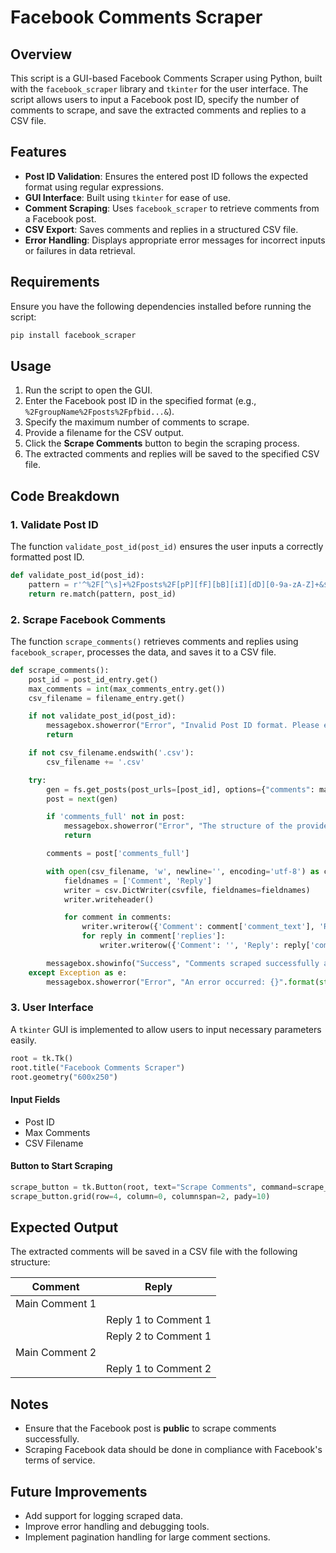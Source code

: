 # Facebook Comments Scraper

## Overview
This script is a GUI-based Facebook Comments Scraper using Python, built with the `facebook_scraper` library and `tkinter` for the user interface. The script allows users to input a Facebook post ID, specify the number of comments to scrape, and save the extracted comments and replies to a CSV file.

## Features
- **Post ID Validation**: Ensures the entered post ID follows the expected format using regular expressions.
- **GUI Interface**: Built using `tkinter` for ease of use.
- **Comment Scraping**: Uses `facebook_scraper` to retrieve comments from a Facebook post.
- **CSV Export**: Saves comments and replies in a structured CSV file.
- **Error Handling**: Displays appropriate error messages for incorrect inputs or failures in data retrieval.

## Requirements
Ensure you have the following dependencies installed before running the script:

```bash
pip install facebook_scraper
```

## Usage
1. Run the script to open the GUI.
2. Enter the Facebook post ID in the specified format (e.g., `%2FgroupName%2Fposts%2Fpfbid...&`).
3. Specify the maximum number of comments to scrape.
4. Provide a filename for the CSV output.
5. Click the **Scrape Comments** button to begin the scraping process.
6. The extracted comments and replies will be saved to the specified CSV file.

## Code Breakdown
### **1. Validate Post ID**
The function `validate_post_id(post_id)` ensures the user inputs a correctly formatted post ID.

```python
def validate_post_id(post_id):
    pattern = r'^%2F[^\s]+%2Fposts%2F[pP][fF][bB][iI][dD][0-9a-zA-Z]+&$'
    return re.match(pattern, post_id)
```

### **2. Scrape Facebook Comments**
The function `scrape_comments()` retrieves comments and replies using `facebook_scraper`, processes the data, and saves it to a CSV file.

```python
def scrape_comments():
    post_id = post_id_entry.get()
    max_comments = int(max_comments_entry.get())
    csv_filename = filename_entry.get()

    if not validate_post_id(post_id):
        messagebox.showerror("Error", "Invalid Post ID format. Please enter a valid Post ID.")
        return

    if not csv_filename.endswith('.csv'):
        csv_filename += '.csv'

    try:
        gen = fs.get_posts(post_urls=[post_id], options={"comments": max_comments, "progress": True})
        post = next(gen)

        if 'comments_full' not in post:
            messagebox.showerror("Error", "The structure of the provided Post ID is incomplete. Comments data could not be retrieved.")
            return

        comments = post['comments_full']

        with open(csv_filename, 'w', newline='', encoding='utf-8') as csvfile:
            fieldnames = ['Comment', 'Reply']
            writer = csv.DictWriter(csvfile, fieldnames=fieldnames)
            writer.writeheader()

            for comment in comments:
                writer.writerow({'Comment': comment['comment_text'], 'Reply': ''})
                for reply in comment['replies']:
                    writer.writerow({'Comment': '', 'Reply': reply['comment_text']})

        messagebox.showinfo("Success", "Comments scraped successfully and saved to '{}'".format(csv_filename))
    except Exception as e:
        messagebox.showerror("Error", "An error occurred: {}".format(str(e)))
```

### **3. User Interface**
A `tkinter` GUI is implemented to allow users to input necessary parameters easily.

```python
root = tk.Tk()
root.title("Facebook Comments Scraper")
root.geometry("600x250")
```

#### **Input Fields**
- Post ID
- Max Comments
- CSV Filename

#### **Button to Start Scraping**
```python
scrape_button = tk.Button(root, text="Scrape Comments", command=scrape_comments, font=font_style)
scrape_button.grid(row=4, column=0, columnspan=2, pady=10)
```

## Expected Output
The extracted comments will be saved in a CSV file with the following structure:

| Comment | Reply |
|---------|-------|
| Main Comment 1 |   |
|   | Reply 1 to Comment 1 |
|   | Reply 2 to Comment 1 |
| Main Comment 2 |   |
|   | Reply 1 to Comment 2 |

## Notes
- Ensure that the Facebook post is **public** to scrape comments successfully.
- Scraping Facebook data should be done in compliance with Facebook's terms of service.

## Future Improvements
- Add support for logging scraped data.
- Improve error handling and debugging tools.
- Implement pagination handling for large comment sections.
